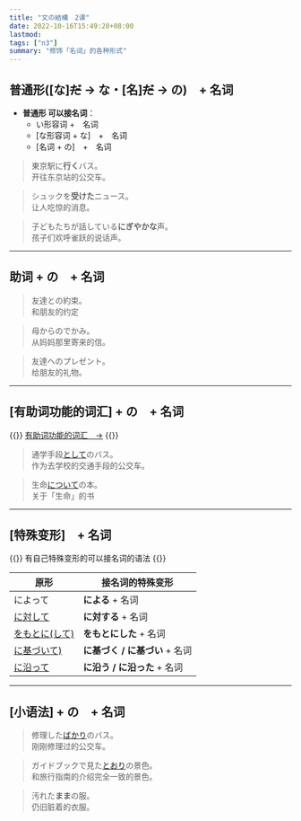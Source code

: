```yaml
---
title: "文の結構　2课"
date: 2022-10-16T15:49:28+08:00
lastmod: 
tags: ["n3"]
summary: "修饰「名词」的各种形式"
---
```


## 普通形([な]~~だ~~ → な・[名]~~だ~~ → の)　+ 名词
- **普通形 可以接名词**：
    - い形容词 +　名词
    - [な形容词 + な]　+　名词
    - [名词 + の]　+　名词

> 東京駅に**行く**バス。  
开往东京站的公交车。

> シュックを**受けた**ニュース。  
让人吃惊的消息。

> 子どもたちが話している**にぎやかな**声。  
孩子们欢呼雀跃的说话声。

---
## 助词 + の　+ 名词
> 友達との約束。  
和朋友的约定

> 母からのでかみ。  
从妈妈那里寄来的信。

> 友達へのプレゼント。  
给朋友的礼物。

---
## [有助词功能的词汇] + の　+ 名词
{{<alert>}}
[有助词功能的词汇　→](/n3/b/)
{{</alert>}}

> 通学手段[として](/n3/b/#として)のバス。  
作为去学校的交通手段的公交车。

> 生命[について](/n3/b/#について)の本。  
关于「生命」的书

---
## [特殊变形]　+ 名词
{{<alert>}}
有自己特殊变形的可以接名词的语法
{{</alert>}}

| 原形 | 接名词的特殊变形 |
| --- | --- |
| によって | **による** + 名词 |
| [に対して](/n3/b/#に対してに対する) | **に対する**  + 名词 |
| [をもとに(して)](n2/8/#をもとにして) | **をもとにした** + 名词 |
| [に基づいて)](/n2/8/#に基づいて) | **に基づく / に基づい** + 名词 |
| [に沿って](/n2/8/#に沿って) | **に沿う / に沿った** + 名词 |

---
## [小语法] + の　+ 名词
> 修理した[ばかり](minnano/46/#动词た形ばかりです)のバス。  
刚刚修理过的公交车。

> ガイドブックで見た[とおり](/n3/2/#とおりだとおりに)の景色。  
和旅行指南的介绍完全一致的景色。

> 汚れた**まま**の服。  
仍旧脏着的衣服。